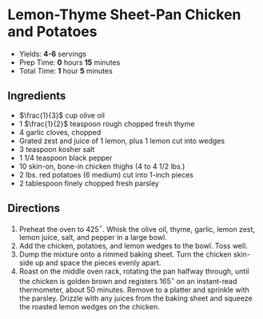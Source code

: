 # Lemon-Thyme Sheet-Pan Chicken and Potatoes

* Yields: **4-6** servings
* Prep Time: **0** hours **15** minutes
* Total Time: **1** hour **5** minutes

## Ingredients

* $\frac{1}{3}$ cup olive oil
* 1 $\frac{1}{2}$ teaspoon rough chopped fresh thyme
* 4 garlic cloves, chopped
* Grated zest and juice of 1 lemon, plus 1 lemon cut into wedges
* 3 teaspoon kosher salt
* 1 1/4 teaspoon black pepper
* 10 skin-on, bone-in chicken thighs (4 to 4 1/2 lbs.)
* 2 lbs. red potatoes (6 medium) cut into 1-inch pieces
* 2 tablespoon finely chopped fresh parsley

## Directions

1. Preheat the oven to 425$^\circ$. Whisk the olive oil, thyme, garlic, lemon zest, lemon juice, salt, and pepper in a large bowl.
2. Add the chicken, potatoes, and lemon wedges to the bowl. Toss well.
3. Dump the mixture onto a rimmed baking sheet. Turn the chicken skin-side up and space the pieces evenly apart.
4. Roast on the middle oven rack, rotating the pan halfway through, until the chicken is golden brown and registers 165$^\circ$ on an instant-read thermometer, about 50 minutes. Remove to a platter and sprinkle with the parsley. Drizzle with any juices from the baking sheet and squeeze the roasted lemon wedges on the chicken.
